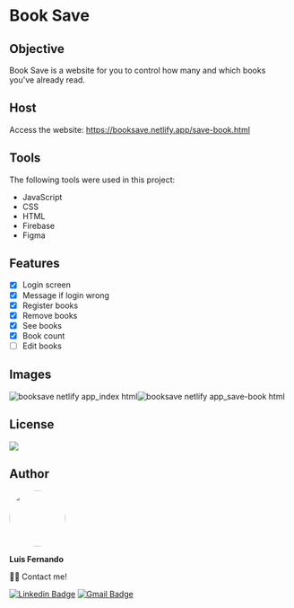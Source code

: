 # Book Save

## Objective

Book Save is a website for you to control how many and which books you've already read.

## Host

Access the website: https://booksave.netlify.app/save-book.html
 
## Tools

The following tools were used in this project:

- JavaScript
- CSS
- HTML
- Firebase
- Figma

## Features

- [x] Login screen
- [x] Message if login wrong
- [x] Register books
- [x] Remove books
- [x] See books
- [x] Book count
- [ ] Edit books

## Images

![booksave netlify app_index html](https://user-images.githubusercontent.com/67171626/130332967-0d2c9b8c-3ae8-4aa5-adc3-6da395361779.png)![booksave netlify app_save-book html](https://user-images.githubusercontent.com/67171626/130332974-d39c2c3b-d3e5-4147-96ee-33ef67055c40.png)

## License
<img src="https://img.shields.io/github/license/luisfernandodass/book-save"/>

## Author

 <img style="border-radius: 50%;" src="https://avatars.githubusercontent.com/u/67171626?s=460&u=609fc063322b859752a5675bd4e17657e650a389&v=4" width="100px;" alt=""/>
 
 <b>Luis Fernando</b>
  
👋🏽 Contact me!

[![Linkedin Badge](https://img.shields.io/badge/-Luis-blue?style=flat-square&logo=Linkedin&logoColor=white&link=https://www.linkedin.com/in/luisfernando/)](https://www.linkedin.com/in/luisfernando/) 
[![Gmail Badge](https://img.shields.io/badge/-luisfernandodass@gmail.com-c14438?style=flat-square&logo=Gmail&logoColor=white&link=mailto:luisfernandodass@gmail.com)](mailto:luisfernandodass@gmail.com)
